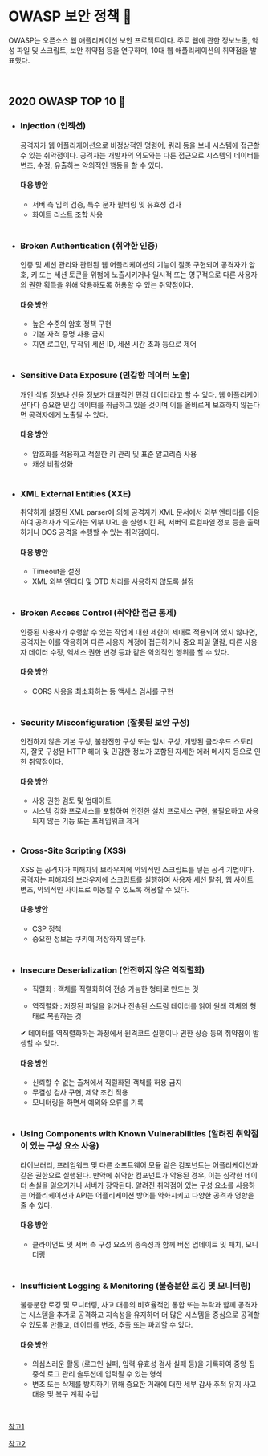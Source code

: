 # OWASP 보안 정책 🔐

OWASP는 오픈소스 웹 애플리케이션 보안 프로젝트이다. 주로 웹에 관한 정보노출, 악성 파일 및 스크립트, 보안 취약점 등을 연구하며, 10대 웹 애플리케이션의 취약점을 발표했다.

<br>

## 2020 OWASP TOP 10 🔑

- ### Injection (인젝션)

  공격자가 웹 어플리케이션으로 비정상적인 명령어, 쿼리 등을 보내 시스템에 접근할 수 있는 취약점이다. 공격자는 개발자의 의도와는 다른 접근으로 시스템의 데이터를 변조, 수정, 유출하는 악의적인 행동을 할 수 있다.

  #### 대응 방안

  - 서버 측 입력 검증, 특수 문자 필터링 및 유효성 검사
  - 화이트 리스트 조합 사용

  <br>

- ### **Broken Authentication (취약한 인증)**

  인증 및 세션 관리와 관련된 웹 어플리케이션의 기능이 잘못 구현되어 공격자가 암호, 키 또는 세션 토큰을 위험에 노출시키거나 일시적 또는 영구적으로 다른 사용자의 권한 획득을 위해 악용하도록 허용할 수 있는 취약점이다.

  #### 대응 방안

  - 높은 수준의 암호 정책 구현
  - 기본 자격 증명 사용 금지
  - 지연 로그인, 무작위 세션 ID, 세션 시간 초과 등으로 제어

  <br>

- ### **Sensitive Data Exposure (민감한 데이터 노출)**

  개인 식별 정보나 신용 정보가 대표적인 민감 데이터라고 할 수 있다. 웹 어플리케이션마다 중요한 민감 데이터를 취급하고 있을 것이며 이를 올바르게 보호하지 않는다면 공격자에게 노출될 수 있다.

  #### 대응 방안

  - 암호화를 적용하고 적절한 키 관리 및 표준 알고리즘 사용
  - 캐싱 비활성화

  <br>

- ### **XML External Entities (XXE)**

  취약하게 설정된 XML parser에 의해 공격자가 XML 문서에서 외부 엔티티를 이용하여 공격자가 의도하는 외부 URL 을 실행시킨 뒤, 서버의 로컬파일 정보 등을 출력하거나 DOS 공격을 수행할 수 있는 취약점이다.

  #### 대응 방안

  - Timeout을 설정
  - XML 외부 엔티티 및 DTD 처리를 사용하지 않도록 설정

  <br>

- ### **Broken Access Control (취약한 접근 통제)**

  인증된 사용자가 수행할 수 있는 작업에 대한 제한이 제대로 적용되어 있지 않다면, 공격자는 이를 악용하여 다른 사용자 계정에 접근하거나 중요 파일 열람, 다른 사용자 데이터 수정, 액세스 권한 변경 등과 같은 악의적인 행위를 할 수 있다.

  #### 대응 방안

  - CORS 사용을 최소화하는 등 액세스 검사를 구현

  <br>

- ### **Security Misconfiguration (잘못된 보안 구성)**

  안전하지 않은 기본 구성, 불완전한 구성 또는 임시 구성, 개방된 클라우드 스토리지, 잘못 구성된 HTTP 헤더 및 민감한 정보가 포함된 자세한 에러 메시지 등으로 인한 취약점이다. 

  #### 대응 방안

  - 사용 권한 검토 및 업데이트
  - 시스템 강화 프로세스를 포함하여 안전한 설치 프로세스 구현, 불필요하고 사용되지 않는 기능 또는 프레임워크 제거

  <br>

- ### **Cross-Site Scripting (XSS)**

  XSS 는 공격자가 피해자의 브라우저에 악의적인 스크립트를 넣는 공격 기법이다. 공격자는 피해자의 브라우저에 스크립트를 실행하여 사용자 세션 탈취, 웹 사이트 변조, 악의적인 사이트로 이동할 수 있도록 허용할 수 있다.

  #### 대응 방안

  - CSP 정책
  -  중요한 정보는 쿠키에 저장하지 않는다.

  <br>

- ### **Insecure Deserialization (안전하지 않은 역직렬화)**

  - 직렬화 : 객체를 직렬화하여 전송 가능한 형태로 만드는 것

  - 역직렬화 : 저장된 파일을 읽거나 전송된 스트림 데이터를 읽어 원래 객체의 형태로 복원하는 것

   ✔ 데이터를 역직렬화하는 과정에서 원격코드 실행이나 권한 상승 등의 취약점이 발생할 수 있다.

  #### 대응 방안

  - 신뢰할 수 없는 출처에서 직렬화된 객체를 허용 금지
  - 무결성 검사 구현, 제약 조건 적용
  - 모니터링을 하면서 예외와 오류를 기록

  <br>

- ### **Using Components with Known Vulnerabilities** **(알려진 취약점이 있는 구성 요소 사용)**

  라이브러리, 프레임워크 및 다른 소프트웨어 모듈 같은 컴포넌트는 어플리케이션과 같은 권한으로 실행된다. 만약에 취약한 컴포넌트가 악용된 경우, 이는 심각한 데이터 손실을 일으키거나 서버가 장악된다. 알려진 취약점이 있는 구성 요소를 사용하는 어플리케이션과 API는 어플리케이션 방어를 약화시키고 다양한 공격과 영향을 줄 수 있다.

  #### 대응 방안

  - 클라이언트 및 서버 측 구성 요소의 종속성과 함께 버전 업데이트 및 패치, 모니터링

  <br>

- ### **Insufficient Logging & Monitoring (불충분한 로깅 및 모니터링)**

  불충분한 로깅 및 모니터링, 사고 대응의 비효율적인 통합 또는 누락과 함께 공격자는 시스템을 추가로 공격하고 지속성을 유지하며 더 많은 시스템을 중심으로 공격할 수 있도록 만들고, 데이터를 변조, 추출 또는 파괴할 수 있다.

  #### 대응 방안

  - 의심스러운 활동 (로그인 실패, 입력 유효성 검사 실패 등)을 기록하여 중앙 집중식 로그 관리 솔루션에 입력될 수 있는 형식
  - 변조 또는 삭제를 방지하기 위해 중요한 거래에 대한 세부 감사 추적 유지 사고 대응 및 복구 계획 수립

<br>

[참고1](https://pr0vervbi0rum.tistory.com/30)

[참고2](https://binwalk.tistory.com/65)